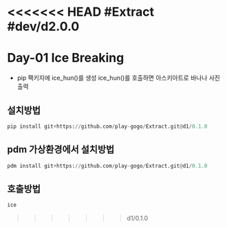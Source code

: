 <<<<<<< HEAD
#Extract
#dev/d2.0.0
=======
# Day-01 Ice Breaking
- pip 팩키지에 ice_hun()를 생성
ice_hun()를 호출하면 아스키아트로 바나나 사진 출력

## 설치방법
```python
pip install git+https://github.com/play-gogo/Extract.git@d1/0.1.0
```

## pdm 가상환경에서 설치방법
```python
pdm install git+https://github.com/play-gogo/Extract.git@d1/0.1.0
```

## 호출방법
```bash
ice
```
>>>>>>> d1/0.1.0
